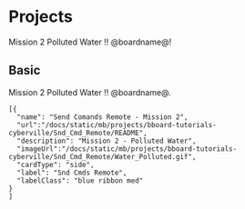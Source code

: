 # Projects

Mission 2 Polluted Water !! @boardname@!

## Basic

Mission 2 Polluted Water !! @boardname@.

```codecard
[{
  "name": "Send Comands Remote - Mission 2",
  "url":"/docs/static/mb/projects/bboard-tutorials-cyberville/Snd_Cmd_Remote/README",
  "description": "Mission 2 - Polluted Water",
  "imageUrl":"/docs/static/mb/projects/bboard-tutorials-cyberville/Snd_Cmd_Remote/Water_Polluted.gif",
  "cardType": "side",
  "label": "Snd Cmds Remote",
  "labelClass": "blue ribbon med"
}
]
```